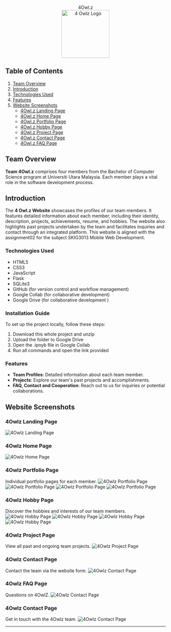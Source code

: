 <p align="center">
  4Owl.z <br>
  <img src="Screenshots/logo.png" alt="4 Owlz Logo" width="150" height="150"/>
</p>

## Table of Contents
1. [Team Overview](#team-overview)
2. [Introduction](#introduction)
3. [Technologies Used](#technologies-used)
4. [Features](#features)
5. [Website Screenshots](#website-screenshots)
   - [4Owl.z Landing Page](#4owlz-landing-page)
   - [4Owl.z Home Page](#4owlz-home-page)
   - [4Owl.z Portfolio Page](#4owlz-portfolio-page)
   - [4Owl.z Hobby Page](#4owlz-hobby-page)
   - [4Owl.z Project Page](#4owlz-project-page)
   - [4Owl.z Contact Page](#4owlz-contact-page)
   - [4Owl.z FAQ Page](#4owlz-faq-page)


## Team Overview

**Team 4Owl.z** comprises four members from the Bachelor of Computer Science program at Universiti Utara Malaysia. Each member plays a vital role in the software development process.

## Introduction

The **4 Owl.z Website** showcases the profiles of our team members. It features detailed information about each member, including their identity, description, projects, achievements, resume, and hobbies. The website also highlights past projects undertaken by the team and facilitates inquiries and contact through an integrated platform.
This website is aligned with the assignment02 for the subject SKIG3013 Mobile Web Development.

### Technologies Used
- HTML5
- CSS3
- JavaScript
- Flask
- SQLite3
- GitHub (for version control and workflow management)
- Google Collab (for collaborative development)
- Google Drive (for collaborative development )

### Installation Guide

To set up the project locally, follow these steps:
1. Download this whole project and unzip
2. Upload the folder to Google Drive
3. Open the .ipnyb file in Google Collab
4. Run all commands and open the link provided


### Features

- **Team Profiles**: Detailed information about each team member.
- **Projects**: Explore our team's past projects and accomplishments.
- **FAQ, Contact and Cooperation**: Reach out to us for inquiries or potential collaborations.

## Website Screenshots

### 4Owlz Landing Page
![4Owlz Landing Page](Screenshots/LandPage.png)

### 4Owlz Home Page
![4Owlz Home Page](Screenshots/HomePage.png)

### 4Owlz Portfolio Page
Individual portfolio pages for each member.
![4Owlz Portfolio Page](Screenshots/ResumePage-TL.png)
![4Owlz Portfolio Page](Screenshots/ResumePage-KM.png)
![4Owlz Portfolio Page](Screenshots/ResumePage-WJ.png)
![4Owlz Portfolio Page](Screenshots/ResumePage-DS.png)

### 4Owlz Hobby Page
Discover the hobbies and interests of our team members.
![4Owlz Hobby Page](Screenshots/HobbyPage-TL.png)
![4Owlz Hobby Page](Screenshots/HobbyPage-KM.png)
![4Owlz Hobby Page](Screenshots/HobbyPage-WJ.png)
![4Owlz Hobby Page](Screenshots/HobbyPage-DS.png)

### 4Owlz Project Page
View all past and ongoing team projects.
![4Owlz Project Page](Screenshots/ProjectPage.png)

### 4Owlz Contact Page
Contact the team via the website form.
![4Owlz Contact Page](Screenshots/ContactPage.png)

### 4Owlz FAQ Page
Questions on 4OwlZ.
![4Owlz Contact Page](Screenshots/FAQPage.png)

### 4Owlz Contact Page
Get in touch with the 4Owlz team.
![4Owlz Contact Page](Screenshots/ContactPage.png)

---
